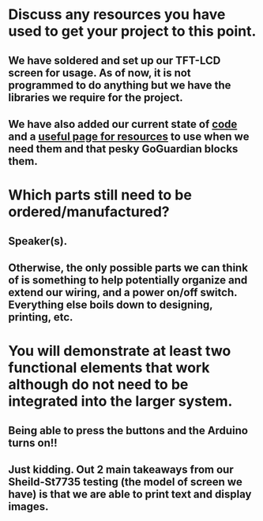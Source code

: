 # Discuss any resources you have used to get your project to this point. 

## We have soldered and set up our TFT-LCD screen for usage. As of now, it is not programmed to do anything but we have the libraries we require for the project. 

## We have also added our current state of [code](https://github.com/SkinnyJosiah/Capstone_QuickDraw/blob/main/QuickDraw.ino) and a [useful page for resources](https://github.com/SkinnyJosiah/Capstone_QuickDraw/blob/main/Workarounds.md) to use when we need them and that pesky GoGuardian blocks them.

# Which parts still need to be ordered/manufactured? 

## Speaker(s).

## Otherwise, the only possible parts we can think of is something to help potentially organize and extend our wiring, and a power on/off switch. Everything else boils down to designing, printing, etc.

# You will demonstrate at least two functional elements that work although do not need to be integrated into the larger system.

## Being able to press the buttons and the Arduino turns on!!

## Just kidding. Out 2 main takeaways from our Sheild-St7735 testing (the model of screen we have) is that we are able to print text and display images.
